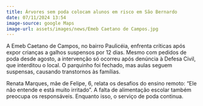 ```yaml
---
title: Árvores sem poda colocam alunos em risco em São Bernardo
date: 07/11/2024 13:54
image-source: google Maps
image-url: assets/images/news/Emeb Caetano de Campos.jpg
---
```


A Emeb Caetano de Campos, no bairro Paulicéia, enfrenta críticas após expor crianças a galhos suspensos por 12 dias. Mesmo com pedidos de poda desde agosto, a intervenção só ocorreu após denúncia à Defesa Civil, que interditou o local. O parquinho foi fechado, mas aulas seguem suspensas, causando transtornos às famílias.

Renata Marques, mãe de Felipe, 6, relata os desafios do ensino remoto: “Ele não entende e está muito irritado”. A falta de alimentação escolar também preocupa os responsáveis. Enquanto isso, o serviço de poda continua.